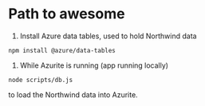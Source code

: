 # Path to awesome

1. Install Azure data tables, used to hold Northwind data

`npm install @azure/data-tables`

1. While Azurite is running (app running locally)

`node scripts/db.js`

to load the Northwind data into Azurite.

